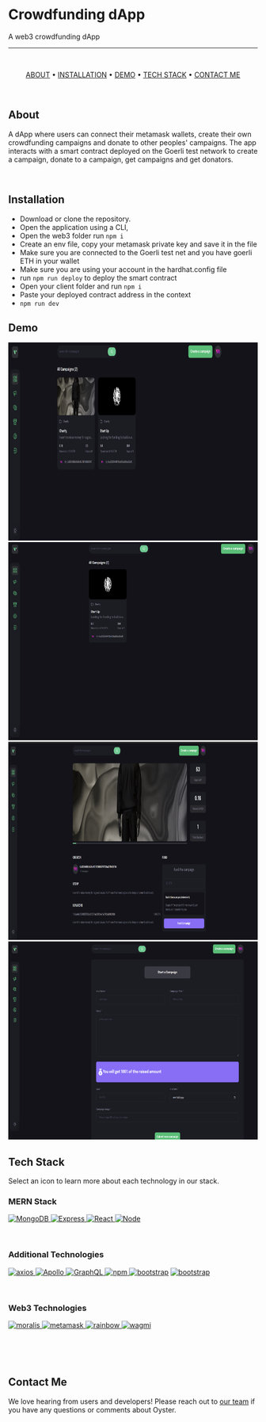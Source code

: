 # Crowdfunding dApp

A web3 crowdfunding dApp

---

<br />

<div align="center">

[ABOUT](#about) •
[INSTALLATION](#installation) •
[DEMO](#demo) •
[TECH STACK](#tech-stack) •
[CONTACT ME](#contact-me)

</div>

<br />

## About

A dApp where users can connect their metamask wallets, create their own crowdfunding campaigns and donate to other peoples' campaigns. The app interacts with a smart contract deployed on the Goerli test network to create a campaign, donate to a campaign, get campaigns and get donators.

<br />

## Installation

- Download or clone the repository.
- Open the application using a CLI,
- Open the web3 folder run `npm i`
- Create an env file, copy your metamask private key and save it in the file
- Make sure you are connected to the Goerli test net and you have goerli ETH in your wallet
- Make sure you are using your account in the hardhat.config file
- run `npm run deploy` to deploy the smart contract
- Open your client folder and run `npm i`
- Paste your deployed contract address in the context
- `npm run dev`

## Demo

<img src="./assets/home-page.png" alt="demo" style="width: 800px; height: 400px;" width="600" height="400"/>
<img src="./assets/my-campaigns.png" alt="demo" style="width: 800px; height: 400px;" width="600" height="400"/>
<img src="./assets/single-campaign.png" alt="demo" style="width: 800px; height: 400px;" width="600" height="400"/>
<img src="./assets/create-campaign.png" alt="demo" style="width: 800px; height: 400px;" width="600" height="400"/>

<br />

## Tech Stack

Select an icon to learn more about each technology in our stack.

### MERN Stack

<a href="https://www.mongodb.com/" target=""><img src="./Assets/Techstack/mongodb-icon.svg" alt="MongoDB" style="width: 60px; height: 60px;" width="60" height="60"/>
<a href="https://expressjs.com/" target=""><img src="./Assets/Techstack/expressjs.svg" alt="Express" style="width: 60px; height: 60px;" width="60" height="60"/>
<a href="https://reactjs.org/" target=""><img src="./Assets/Techstack/react.svg" alt="React" style="width: 60px; height: 60px;" width="60" height="60"/>
<a href="https://nodejs.org/" target=""><img src="./Assets/Techstack/nodejs-icon.svg" alt="Node" style="width: 60px; height: 60px;" width="60" height="60"/></a>

<br  />

### Additional Technologies

<a href="https://axios-http.com/" target=""><img src="./Assets/Techstack/axios.svg" alt="axios" style="width: 60px; height: 60px;" width="60" height="60"/>
<a href="https://www.apollographql.com/" target=""><img src="./Assets/Techstack/apollostack.svg" alt="Apollo" style="width: 60px; height: 60px;" width="60" height="60"/>
<a href="https://graphql.org/" target=""><img src="./Assets/Techstack/graphql.svg" alt="GraphQL" style="width: 60px; height: 60px;" width="60" height="60"/>
<a href="https://www.npmjs.com/" target=""><img src="./Assets/Techstack/npm-icon.svg" alt="npm" style="width: 60px; height: 60px;" width="60" height="60"/>
<a href="https://lottiefiles.github.io/lottie-docs/" target=""><img src="./Assets/Techstack/lottie-logo.png" alt="bootstrap" style="width: 60px; height: 60px;" width="60" height="60"/></a>
<a href="https://getbootstrap.com/" target=""><img src="./Assets/Techstack/bootstrap.svg" alt="bootstrap" style="width: 60px; height: 60px;" width="60" height="60"/></a>

<br  />

### Web3 Technologies

<a href="https://moralis.io/" target=""><img src="./Assets/Techstack/moralis.png" alt="moralis" style="width: 60px; height: 60px;" width="60" height="60"/>
<a href="https://metamask.io/" target=""><img src="./Assets/Techstack/metamask-icon.svg" alt="metamask" style="width: 60px; height: 60px;" width="60" height="60"/>
<a href="https://www.rainbowkit.com/" target=""><img src="./Assets/Techstack/rainbow.png" alt="rainbow" style="width: 60px; height: 60px;" width="60" height="60"/>
<a href="https://wagmi.sh/" target=""><img src="./Assets/Techstack/wagmi.png" alt="wagmi" style="width: 60px; height: 60px;" width="60" height="60"/></a>

<br />
<br />

<br />

## Contact Me

We love hearing from users and developers! Please reach out to [our team](mailto:bethdecarlo@gmail.com,joseobm92@gmail.com) if you have any questions or comments about Oyster.

<br />
